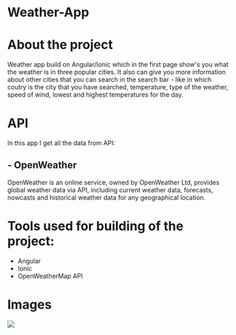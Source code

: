 # **Weather-App**

# **About the project**

Weather app build on Angular/Ionic which in the first page show's you what the weather is in three popular cities. It also can give you more information about other cities that you can search in the search bar - like in which coutry is the city that you have searched, temperature, type of the weather, speed of wind, lowest and highest temperatures for the day.

# **API**

In this app I get all the data from API:

## - OpenWeather

OpenWeather is an online service, owned by OpenWeather Ltd, provides global weather data via API, including current weather data, forecasts, nowcasts and historical weather data for any geographical location.

# **Tools used for building of the project:**

- Angular
- Ionic
- OpenWeatherMap API

# **Images**

![](images/weatherApp1.jpg)

<!-- <img width="200px" src="C:\Users\HP\Desktop\weather app\weather-app\src\assets\images\weatherApp1.jpg" /> -->
